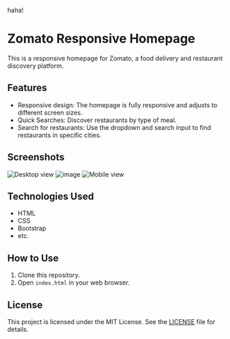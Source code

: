 haha!

# Zomato Responsive Homepage

This is a responsive homepage for Zomato, a food delivery and restaurant discovery platform.

## Features

- Responsive design: The homepage is fully responsive and adjusts to different screen sizes.
- Quick Searches: Discover restaurants by type of meal.
- Search for restaurants: Use the dropdown and search input to find restaurants in specific cities.

## Screenshots

![Desktop view](https://github.com/husney24/Edureka-Class/assets/86011042/02068ea9-c9ea-4aa0-83f1-e92261a522ed)
![image](https://github.com/husney24/Edureka-Class/assets/86011042/49ec6455-d121-4ddf-a47c-d6f44c92e002)
![Mobile view](https://github.com/husney24/Edureka-Class/assets/86011042/8b7b6abf-4b39-4d58-8665-c422316ab639)



## Technologies Used

- HTML
- CSS
- Bootstrap 
- etc.

## How to Use

1. Clone this repository.
2. Open `index.html` in your web browser.

## License

This project is licensed under the MIT License. See the [LICENSE](LICENSE) file for details.
